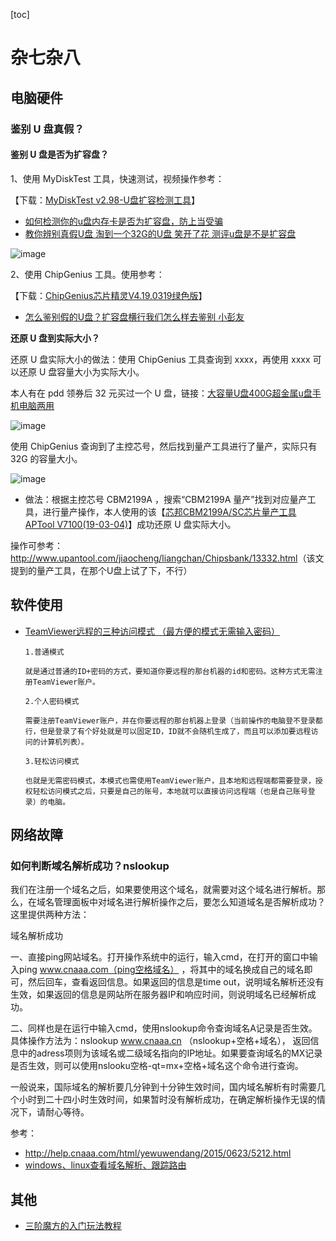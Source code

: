 [toc]

# 杂七杂八

## 电脑硬件

### 鉴别 U 盘真假？

#### **鉴别 U 盘是否为扩容盘？**

1、使用 MyDiskTest 工具，快速测试，视频操作参考：

【下载：[MyDiskTest v2.98-U盘扩容检测工具](http://www.upantool.com/mydisktest.html)】

- [如何检测你的u盘内存卡是否为扩容盘，防上当受骗](https://www.bilibili.com/video/av23770115/)
- [教你辨别真假U盘 淘到一个32G的U盘 笑开了花 测评u盘是不是扩容盘](https://www.bilibili.com/video/av69900030/?spm_id_from=333.788.videocard.3)

![image](https://user-images.githubusercontent.com/25930007/70964468-effa6780-20c6-11ea-9168-21e380f21521.png)


2、使用 ChipGenius 工具。使用参考：

【下载：[ChipGenius芯片精灵V4.19.0319绿色版](http://www.upantool.com/test/xinpian/2011/ChipGenius_V4.html)】

- [怎么鉴别假的U盘？扩容盘横行我们怎么样去鉴别 小彭友](https://www.bilibili.com/video/av52902744/?spm_id_from=333.788.videocard.0)

**还原 U 盘到实际大小？**

还原 U 盘实际大小的做法：使用 ChipGenius 工具查询到 xxxx，再使用 xxxx 可以还原 U 盘容量大小为实际大小。

本人有在 pdd 领券后 32 元买过一个 U 盘，链接：[大容量U盘400G超金属u盘手机电脑两用](https://mobile.yangkeduo.com/goods.html?goods_id=20922367991&page_from=101&share_uin=NK54ND5IGTPP72FJTV6DV6DEIQ_GEXDA&refer_share_id=7e9d04dc0d96414f910b8689a09eb1bd&refer_share_uid=7231620441&refer_share_channel=copy_link#pushState)

![image](https://user-images.githubusercontent.com/25930007/70966260-96e20200-20cd-11ea-810e-e96b8c6d9a90.png)

使用 ChipGenius  查询到了主控芯号，然后找到量产工具进行了量产，实际只有 32G 的容量大小。

![image](https://user-images.githubusercontent.com/25930007/70965832-fe974d80-20cb-11ea-9e41-ab8914593309.png)

- 做法：根据主控芯号 CBM2199A ，搜索“CBM2199A  量产”找到对应量产工具，进行量产操作，本人使用的该【[芯邦CBM2199A/SC芯片量产工具APTool V7100(19-03-04)](http://www.upantool.com/liangchan/Chipsbank/2019/14476.html)】成功还原 U 盘实际大小。

操作可参考：<http://www.upantool.com/jiaocheng/liangchan/Chipsbank/13332.html>（该文提到的量产工具，在那个U盘上试了下，不行）



## 软件使用

- [TeamViewer远程的三种访问模式 （最方便的模式无需输入密码）](https://my.oschina.net/u/3477605/blog/1798601)

  ```
  1.普通模式
  
  就是通过普通的ID+密码的方式，要知道你要远程的那台机器的id和密码。这种方式无需注册TeamViewer账户。
  
  2.个人密码模式
  
  需要注册TeamViewer账户，并在你要远程的那台机器上登录（当前操作的电脑登不登录都行，但是登录了有个好处就是可以固定ID，ID就不会随机生成了，而且可以添加要远程访问的计算机列表）。
  
  3.轻松访问模式
  
  也就是无需密码模式，本模式也需使用TeamViewer账户，且本地和远程端都需要登录，授权轻松访问模式之后，只要是自己的账号，本地就可以直接访问远程端（也是自己账号登录）的电脑。
  ```



## 网络故障

### 如何判断域名解析成功？nslookup

我们在注册一个域名之后，如果要使用这个域名，就需要对这个域名进行解析。那么，在域名管理面板中对域名进行解析操作之后，要怎么知道域名是否解析成功？这里提供两种方法：

域名解析成功

一、直接ping网站域名。打开操作系统中的运行，输入cmd，在打开的窗口中输入ping www.cnaaa.com（ping空格域名） ，将其中的域名换成自己的域名即可，然后回车，查看返回信息。如果返回的信息是time out，说明域名解析还没有生效，如果返回的信息是网站所在服务器IP和响应时间，则说明域名已经解析成功。

二、同样也是在运行中输入cmd，使用nslookup命令查询域名A记录是否生效。具体操作方法为：nslookup www.cnaaa.cn （nslookup+空格+域名）， 返回信息中的adress项则为该域名或二级域名指向的IP地址。如果要查询域名的MX记录是否生效，则可以使用nslooku空格-qt=mx+空格+域名这个命令进行查询。

一般说来，国际域名的解析要几分钟到十分钟生效时间，国内域名解析有时需要几个小时到二十四小时生效时间，如果暂时没有解析成功，在确定解析操作无误的情况下，请耐心等待。

参考：

- <http://help.cnaaa.com/html/yewuwendang/2015/0623/5212.html>
- [windows、linux查看域名解析、跟踪路由](<https://blog.csdn.net/wangjun5159/article/details/54599759>)



## 其他

- [三阶魔方的入门玩法教程](<http://www.mf100.org/beginner.htm>)